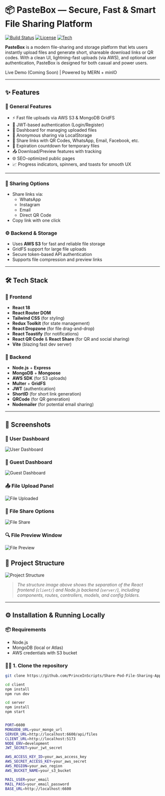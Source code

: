 # 📦 PasteBox — Secure, Fast & Smart File Sharing Platform

[![Build Status](https://img.shields.io/badge/build-passing-brightgreen)]()
[![License](https://img.shields.io/badge/license-MIT-blue.svg)]()
[![Tech](https://img.shields.io/badge/stack-MERN-blueviolet)]()

**PasteBox** is a modern file-sharing and storage platform that lets users instantly upload files and generate short, shareable download links or QR codes. With a clean UI, lightning-fast uploads (via AWS), and optional user authentication, PasteBox is designed for both casual and power users.

Live Demo (Coming Soon) | Powered by MERN + minIO

---

## ✨ Features

### 🚀 General Features

- ⚡ Fast file uploads via AWS S3 & MongoDB GridFS
- 🔐 JWT-based authentication (Login/Register)
- 🧾 Dashboard for managing uploaded files
- 💾 Anonymous sharing via LocalStorage
- 🔗 Share links with QR Codes, WhatsApp, Email, Facebook, etc.
- 📅 Expiration countdown for temporary files
- 📤 Download/Preview features with tracking
- 🌐 SEO-optimized public pages
- 📈 Progress indicators, spinners, and toasts for smooth UX

---

### 📡 Sharing Options

- Share links via:
  - WhatsApp
  - Instagram
  - Email
  - Direct QR Code
- Copy link with one click

### ⚙️ Backend & Storage

- Uses **AWS S3** for fast and reliable file storage
- GridFS support for large file uploads
- Secure token-based API authentication
- Supports file compression and preview links

---

## 🛠️ Tech Stack

### 🔹 Frontend

- **React 18**
- **React Router DOM**
- **Tailwind CSS** (for styling)
- **Redux Toolkit** (for state management)
- **React Dropzone** (for file drag-and-drop)
- **React Toastify** (for notifications)
- **React QR Code** & **React Share** (for QR and social sharing)
- **Vite** (blazing fast dev server)

### 🔸 Backend

- **Node.js** + **Express**
- **MongoDB** + **Mongoose**
- **AWS SDK** (for S3 uploads)
- **Multer** + **GridFS**
- **JWT** (authentication)
- **ShortID** (for short link generation)
- **QRCode** (for QR generation)
- **Nodemailer** (for potential email sharing)

---

## 📸 Screenshots

### 👤 User Dashboard

![User Dashboard](./client/src/assets/screenshots/user_dashboard.png)

### 👥 Guest Dashboard

![Guest Dashboard](./client/src/assets/screenshots/dashboard.png)

### 📤 File Upload Panel

![File Uploaded](./client/src/assets/screenshots/upload.png)

### 🔗 File Share Options

![File Share](./client/src/assets/screenshots/share.png)

### 🔍 File Preview Window

![File Preview](./client/src/assets/screenshots/file_preview.png)

## 📂 Project Structure

![Project Structure](./client/src/assets/structure.png)

> _The structure image above shows the separation of the React frontend (`client/`) and Node.js backend (`server/`), including components, routes, controllers, models, and config folders._

---

## ⚙️ Installation & Running Locally

### 📦 Requirements

- Node.js
- MongoDB (local or Atlas)
- AWS credentials with S3 bucket

### 🧑‍💻 1. Clone the repository

```bash
git clone https://github.com/PrinceInScripts/Share-Pod-File-Sharing-Application

cd client
npm install
npm run dev

cd server
npm install
npm start


PORT=6600
MONGODB_URL=your_mongo_url
SERVER_URL=http://localhost:6600/api/files
CLIENT_URL=http://localhost:5173
NODE_ENV=development
JWT_SECRET=your_jwt_secret

AWS_ACCESS_KEY_ID=your_aws_access_key
AWS_SECRET_ACCESS_KEY=your_aws_secret
AWS_REGION=your_aws_region
AWS_BUCKET_NAME=your_s3_bucket

MAIL_USER=your_email
MAIL_PASS=your_email_password
BASE_URL=http://localhost:6600
```
